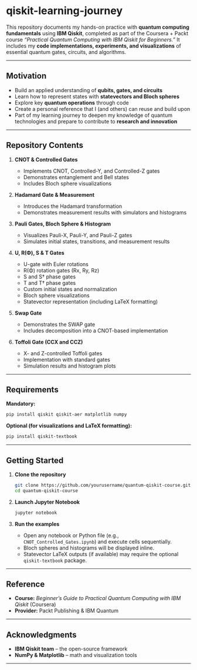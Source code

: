 # qiskit-learning-journey

This repository documents my hands-on practice with **quantum computing fundamentals** using **IBM Qiskit**, completed as part of the Coursera + Packt course *“Practical Quantum Computing with IBM Qiskit for Beginners.”*
It includes my **code implementations, experiments, and visualizations** of essential quantum gates, circuits, and algorithms.

---

## Motivation

* Build an applied understanding of **qubits, gates, and circuits**
* Learn how to represent states with **statevectors and Bloch spheres**
* Explore key **quantum operations** through code
* Create a personal reference that I (and others) can reuse and build upon
* Part of my learning journey to deepen my knowledge of quantum technologies and prepare to contribute to **research and innovation**

---

## Repository Contents

1. **CNOT & Controlled Gates**

   * Implements CNOT, Controlled-Y, and Controlled-Z gates
   * Demonstrates entanglement and Bell states
   * Includes Bloch sphere visualizations

2. **Hadamard Gate & Measurement**

   * Introduces the Hadamard transformation
   * Demonstrates measurement results with simulators and histograms

3. **Pauli Gates, Bloch Sphere & Histogram**

   * Visualizes Pauli-X, Pauli-Y, and Pauli-Z gates
   * Simulates initial states, transitions, and measurement results

4. **U, R(Φ), S & T Gates**

   * U-gate with Euler rotations
   * R(Φ) rotation gates (Rx, Ry, Rz)
   * S and S† phase gates
   * T and T† phase gates
   * Custom initial states and normalization
   * Bloch sphere visualizations
   * Statevector representation (including LaTeX formatting)

5. **Swap Gate**

   * Demonstrates the SWAP gate
   * Includes decomposition into a CNOT-based implementation

6. **Toffoli Gate (CCX and CCZ)**

   * X- and Z-controlled Toffoli gates
   * Implementation with standard gates
   * Simulation results and histogram plots

---

## Requirements

**Mandatory:**

```bash
pip install qiskit qiskit-aer matplotlib numpy
```

**Optional (for visualizations and LaTeX formatting):**

```bash
pip install qiskit-textbook
```

---

## Getting Started

1. **Clone the repository**

   ```bash
   git clone https://github.com/yourusername/quantum-qiskit-course.git
   cd quantum-qiskit-course
   ```

2. **Launch Jupyter Notebook**

   ```bash
   jupyter notebook
   ```

3. **Run the examples**

   * Open any notebook or Python file (e.g., `CNOT_Controlled_Gates.ipynb`) and execute cells sequentially.
   * Bloch spheres and histograms will be displayed inline.
   * Statevector LaTeX outputs (if available) may require the optional `qiskit-textbook` package.

---

## Reference

* **Course:** *Beginner’s Guide to Practical Quantum Computing with IBM Qiskit* (Coursera)
* **Provider:** Packt Publishing & IBM Quantum

---

## Acknowledgments

* **IBM Qiskit team** – the open-source framework
* **NumPy & Matplotlib** – math and visualization tools
  
---
